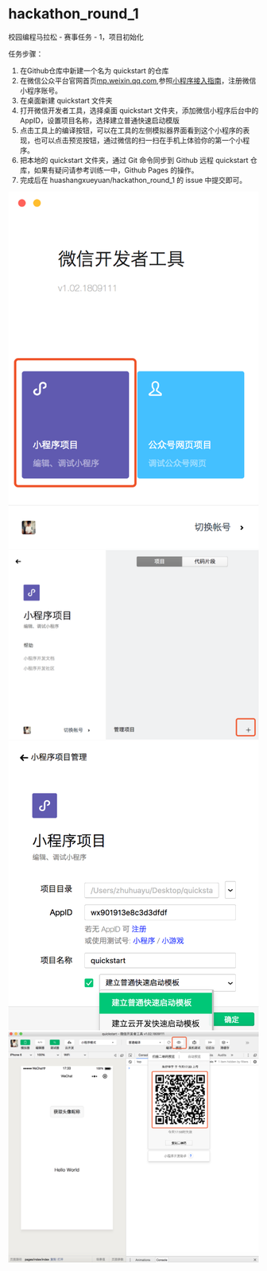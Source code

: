 # hackathon_round_1
校园编程马拉松 - 赛事任务 - 1，项目初始化

任务步骤：

1. 在Github仓库中新建一个名为 quickstart 的仓库
2. 在微信公众平台官网首页[mp.weixin.qq.com](https://mp.weixin.qq.com/),参照[小程序接入指南](https://developers.weixin.qq.com/miniprogram/introduction/)，注册微信小程序账号。
3. 在桌面新建 quickstart 文件夹
4. 打开微信开发者工具，选择桌面 quickstart 文件夹，添加微信小程序后台中的 AppID，设置项目名称，选择建立普通快速启动模版
5. 点击工具上的编译按钮，可以在工具的左侧模拟器界面看到这个小程序的表现，也可以点击预览按钮，通过微信的扫一扫在手机上体验你的第一个小程序。
6. 把本地的 quickstart 文件夹，通过 Git 命令同步到 Github 远程 quickstart 仓库，如果有疑问请参考训练一中，Github Pages 的操作。
7. 完成后在 huashangxueyuan/hackathon_round_1 的 issue 中提交即可。

![wx](./images/wx_1.png)
![wx](./images/wx_2.png)
![wx](./images/wx_3.png)
![wx](./images/wx_4.png)
